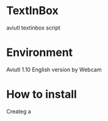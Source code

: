 # TextInBox
aviutl textinbox script

# Environment
Aviutl 1.10 English version by Webcam

# How to install
Createg a 
